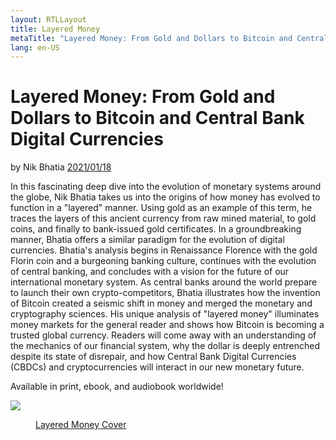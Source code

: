 ```yaml
---
layout: RTLLayout
title: Layered Money
metaTitle: "Layered Money: From Gold and Dollars to Bitcoin and Central Bank Digital Currencies"
lang: en-US
---
```


# Layered Money: From Gold and Dollars to Bitcoin and Central Bank Digital Currencies

by Nik Bhatia [2021/01/18](https://www.amazon.com/dp/1736110527/)

<LanguageDropdown/>

In this fascinating deep dive into the evolution of monetary systems around the globe, Nik Bhatia takes us into the origins of how money has evolved to function in a "layered" manner. Using gold as an example of this term, he traces the layers of this ancient currency from raw mined material, to gold coins, and finally to bank-issued gold certificates. In a groundbreaking manner, Bhatia offers a similar paradigm for the evolution of digital currencies. Bhatia's analysis begins in Renaissance Florence with the gold Florin coin and a burgeoning banking culture, continues with the evolution of central banking, and concludes with a vision for the future of our international monetary system. As central banks around the world prepare to launch their own crypto-competitors, Bhatia illustrates how the invention of Bitcoin created a seismic shift in money and merged the monetary and cryptography sciences. His unique analysis of "layered money" illuminates money markets for the general reader and shows how Bitcoin is becoming a trusted global currency. Readers will come away with an understanding of the mechanics of our financial system, why the dollar is deeply entrenched despite its state of disrepair, and how Central Bank Digital Currencies (CBDCs) and cryptocurrencies will interact in our new monetary future.

Available in print, ebook, and audiobook worldwide!

![](/layered-money-cover.png)
<figure>
  <figcaption><a href="https://www.layeredmoney.com/">Layered Money Cover</a></figcaption>
</figure>